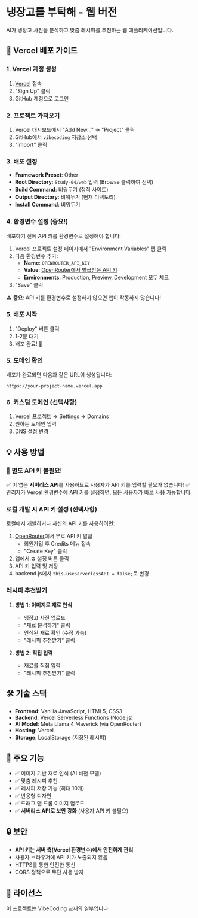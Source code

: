 # 냉장고를 부탁해 - 웹 버전

AI가 냉장고 사진을 분석하고 맞춤 레시피를 추천하는 웹 애플리케이션입니다.

## 🚀 Vercel 배포 가이드

### 1. Vercel 계정 생성
1. [Vercel](https://vercel.com) 접속
2. "Sign Up" 클릭
3. GitHub 계정으로 로그인

### 2. 프로젝트 가져오기
1. Vercel 대시보드에서 "Add New..." → "Project" 클릭
2. GitHub에서 `vibecoding` 저장소 선택
3. "Import" 클릭

### 3. 배포 설정
- **Framework Preset**: Other
- **Root Directory**: `Study-04/web` 입력 (Browse 클릭하여 선택)
- **Build Command**: 비워두기 (정적 사이트)
- **Output Directory**: 비워두기 (현재 디렉토리)
- **Install Command**: 비워두기

### 4. 환경변수 설정 (중요!)
배포하기 전에 API 키를 환경변수로 설정해야 합니다:

1. Vercel 프로젝트 설정 페이지에서 "Environment Variables" 탭 클릭
2. 다음 환경변수 추가:
   - **Name**: `OPENROUTER_API_KEY`
   - **Value**: [OpenRouter에서 발급받은 API 키](https://openrouter.ai/)
   - **Environments**: Production, Preview, Development 모두 체크
3. "Save" 클릭

⚠️ **중요**: API 키를 환경변수로 설정하지 않으면 앱이 작동하지 않습니다!

### 5. 배포 시작
1. "Deploy" 버튼 클릭
2. 1-2분 대기
3. 배포 완료! 🎉

### 5. 도메인 확인
배포가 완료되면 다음과 같은 URL이 생성됩니다:
```
https://your-project-name.vercel.app
```

### 6. 커스텀 도메인 (선택사항)
1. Vercel 프로젝트 → Settings → Domains
2. 원하는 도메인 입력
3. DNS 설정 변경

## 💡 사용 방법

### 🎉 별도 API 키 불필요!
✅ 이 앱은 **서버리스 API**를 사용하므로 사용자가 API 키를 입력할 필요가 없습니다!
✅ 관리자가 Vercel 환경변수에 API 키를 설정하면, 모든 사용자가 바로 사용 가능합니다.

### 로컬 개발 시 API 키 설정 (선택사항)
로컬에서 개발하거나 자신의 API 키를 사용하려면:
1. [OpenRouter](https://openrouter.ai/)에서 무료 API 키 발급
   - 회원가입 후 Credits 메뉴 접속
   - "Create Key" 클릭
2. 앱에서 ⚙️ 설정 버튼 클릭
3. API 키 입력 및 저장
4. backend.js에서 `this.useServerlessAPI = false;`로 변경

### 레시피 추천받기
1. **방법 1: 이미지로 재료 인식**
   - 냉장고 사진 업로드
   - "재료 분석하기" 클릭
   - 인식된 재료 확인 (수정 가능)
   - "레시피 추천받기" 클릭

2. **방법 2: 직접 입력**
   - 재료를 직접 입력
   - "레시피 추천받기" 클릭

## 🛠 기술 스택

- **Frontend**: Vanilla JavaScript, HTML5, CSS3
- **Backend**: Vercel Serverless Functions (Node.js)
- **AI Model**: Meta Llama 4 Maverick (via OpenRouter)
- **Hosting**: Vercel
- **Storage**: LocalStorage (저장된 레시피)

## 📝 주요 기능

- ✅ 이미지 기반 재료 인식 (AI 비전 모델)
- ✅ 맞춤 레시피 추천
- ✅ 레시피 저장 기능 (최대 10개)
- ✅ 반응형 디자인
- ✅ 드래그 앤 드롭 이미지 업로드
- ✅ **서버리스 API로 보안 강화** (사용자 API 키 불필요)

## 🔒 보안

- **API 키는 서버 측(Vercel 환경변수)에서 안전하게 관리**
- 사용자 브라우저에 API 키가 노출되지 않음
- HTTPS를 통한 안전한 통신
- CORS 정책으로 무단 사용 방지

## 📄 라이선스

이 프로젝트는 VibeCoding 교재의 일부입니다.
